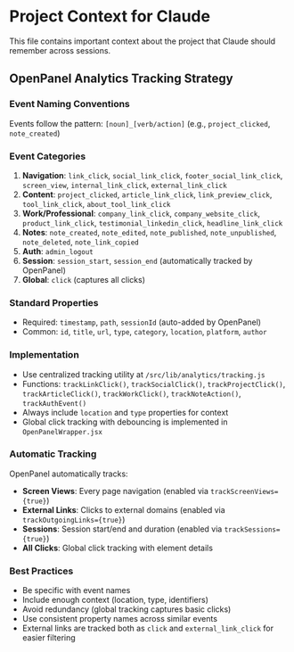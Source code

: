 # Project Context for Claude

This file contains important context about the project that Claude should remember across sessions.

## OpenPanel Analytics Tracking Strategy

### Event Naming Conventions
Events follow the pattern: `[noun]_[verb/action]` (e.g., `project_clicked`, `note_created`)

### Event Categories
1. **Navigation**: `link_click`, `social_link_click`, `footer_social_link_click`, `screen_view`, `internal_link_click`, `external_link_click`
2. **Content**: `project_clicked`, `article_link_click`, `link_preview_click`, `tool_link_click`, `about_tool_link_click`
3. **Work/Professional**: `company_link_click`, `company_website_click`, `product_link_click`, `testimonial_linkedin_click`, `headline_link_click`
4. **Notes**: `note_created`, `note_edited`, `note_published`, `note_unpublished`, `note_deleted`, `note_link_copied`
5. **Auth**: `admin_logout`
6. **Session**: `session_start`, `session_end` (automatically tracked by OpenPanel)
7. **Global**: `click` (captures all clicks)

### Standard Properties
- Required: `timestamp`, `path`, `sessionId` (auto-added by OpenPanel)
- Common: `id`, `title`, `url`, `type`, `category`, `location`, `platform`, `author`

### Implementation
- Use centralized tracking utility at `/src/lib/analytics/tracking.js`
- Functions: `trackLinkClick()`, `trackSocialClick()`, `trackProjectClick()`, `trackArticleClick()`, `trackWorkClick()`, `trackNoteAction()`, `trackAuthEvent()`
- Always include `location` and `type` properties for context
- Global click tracking with debouncing is implemented in `OpenPanelWrapper.jsx`

### Automatic Tracking
OpenPanel automatically tracks:
- **Screen Views**: Every page navigation (enabled via `trackScreenViews={true}`)
- **External Links**: Clicks to external domains (enabled via `trackOutgoingLinks={true}`)  
- **Sessions**: Session start/end and duration (enabled via `trackSessions={true}`)
- **All Clicks**: Global click tracking with element details

### Best Practices
- Be specific with event names
- Include enough context (location, type, identifiers)
- Avoid redundancy (global tracking captures basic clicks)
- Use consistent property names across similar events
- External links are tracked both as `click` and `external_link_click` for easier filtering